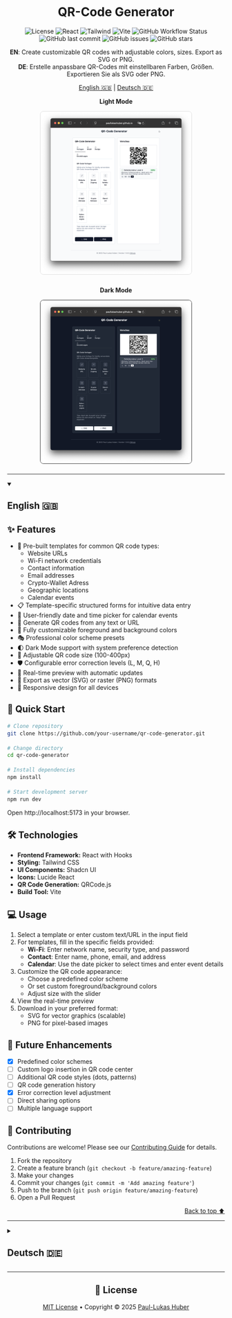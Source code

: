 <div align="center">

# QR-Code Generator

![License](https://img.shields.io/badge/license-MIT-blue.svg)
![React](https://img.shields.io/badge/React-18-61DAFB?logo=react)
![Tailwind](https://img.shields.io/badge/Tailwind-3-38B2AC?logo=tailwind-css)
![Vite](https://img.shields.io/badge/Vite-5-646CFF?logo=vite)
![GitHub Workflow Status](https://img.shields.io/github/actions/workflow/status/paullukashuber/qr-code-generator/deploy.yml?logo=github)
![GitHub last commit](https://img.shields.io/github/last-commit/paullukashuber/qr-code-generator)
![GitHub issues](https://img.shields.io/github/issues/paullukashuber/qr-code-generator)
![GitHub stars](https://img.shields.io/github/stars/paullukashuber/qr-code-generator)


**EN**: Create customizable QR codes with adjustable colors, sizes. Export as SVG or PNG.  
**DE**: Erstelle anpassbare QR-Codes mit einstellbaren Farben, Größen. Exportieren Sie als SVG oder PNG.

<div align="center">
  <a href="#-english">English 🇬🇧</a> | 
  <a href="#-deutsch">Deutsch 🇩🇪</a>
</div>
<div align="center">
  <div style="display: flex; justify-content: center; gap: 10px; margin-bottom: 20px; flex-wrap: wrap;">
    <div>
      <p><strong>Light Mode</strong></p>
      <img src="/public/images/light-mode.png" alt="QR Code Generator Light Mode" width="350px" style="border-radius: 8px; border: 1px solid #ddd;" />
    </div>
    <div>
      <p><strong>Dark Mode</strong></p>
      <img src="/public/images/dark-mode.png" alt="QR Code Generator Dark Mode" width="350px" style="border-radius: 8px; border: 1px solid #333;" />
    </div>
  </div>
</div>
</div>

---

<a id="-english"></a>
<details open>
<summary><h2>English 🇬🇧</h2></summary>

## ✨ Features

- 📝 Pre-built templates for common QR code types:
  - Website URLs
  - Wi-Fi network credentials
  - Contact information
  - Email addresses
  - Crypto-Wallet Adress
  - Geographic locations
  - Calendar events
- 📋 Template-specific structured forms for intuitive data entry
- 📅 User-friendly date and time picker for calendar events
- 📱 Generate QR codes from any text or URL
- 🎨 Fully customizable foreground and background colors
- 🎭 Professional color scheme presets
- 🌓 Dark Mode support with system preference detection
- 📏 Adjustable QR code size (100-400px)
- 🛡️ Configurable error correction levels (L, M, Q, H)
- 🔄 Real-time preview with automatic updates
- 💾 Export as vector (SVG) or raster (PNG) formats
- 📱 Responsive design for all devices

## 🚀 Quick Start

```bash
# Clone repository
git clone https://github.com/your-username/qr-code-generator.git

# Change directory
cd qr-code-generator

# Install dependencies
npm install

# Start development server
npm run dev
```

Open http://localhost:5173 in your browser.

## 🛠️ Technologies

- **Frontend Framework:** React with Hooks
- **Styling:** Tailwind CSS
- **UI Components:** Shadcn UI
- **Icons:** Lucide React
- **QR Code Generation:** QRCode.js
- **Build Tool:** Vite

## 💻 Usage

1. Select a template or enter custom text/URL in the input field
2. For templates, fill in the specific fields provided:
   - **Wi-Fi**: Enter network name, security type, and password
   - **Contact**: Enter name, phone, email, and address
   - **Calendar**: Use the date picker to select times and enter event details
3. Customize the QR code appearance:
   - Choose a predefined color scheme
   - Or set custom foreground/background colors
   - Adjust size with the slider
4. View the real-time preview
5. Download in your preferred format:
   - SVG for vector graphics (scalable)
   - PNG for pixel-based images

## 🔮 Future Enhancements

- [x] Predefined color schemes
- [ ] Custom logo insertion in QR code center
- [ ] Additional QR code styles (dots, patterns)
- [ ] QR code generation history
- [x] Error correction level adjustment
- [ ] Direct sharing options
- [ ] Multiple language support

## 🤝 Contributing

Contributions are welcome! Please see our [Contributing Guide](CONTRIBUTING.md) for details.

1. Fork the repository
2. Create a feature branch (`git checkout -b feature/amazing-feature`)
3. Make your changes
4. Commit your changes (`git commit -m 'Add amazing feature'`)
5. Push to the branch (`git push origin feature/amazing-feature`)
6. Open a Pull Request

<div align="right"><a href="#-qr-code-generator">Back to top ⬆️</a></div>
</details>

---

<a id="-deutsch"></a>
<details>
<summary><h2>Deutsch 🇩🇪</h2></summary>
## ✨ Funktionen

- 📝 Vorgefertigte Vorlagen für gängige QR-Code-Typen:
  - Website-URLs
  - Anmeldedaten für das Wi-Fi-Netzwerk
  - Kontaktinformationen
  - E-Mail-Adressen
  - Krypto-Wallet-Adresse
  - Geografische Standorte
  - Kalenderereignisse
- 📋 Vorlagenspezifische strukturierte Formulare für die intuitive Dateneingabe
- 📅 Benutzerfreundliche Datums- und Zeitauswahl für Kalenderereignisse
- 📱 Generieren von QR-Codes aus einem beliebigen Text oder einer URL
- 🎨 Vollständig anpassbare Vorder- und Hintergrundfarben
- 🎭 Professionelle Farbschema-Voreinstellungen
- 🌓 Unterstützung des dunklen Modus mit Erkennung der Systemeinstellungen
- 📏 Einstellbare QR-Code-Größe (100-400px)
- 🛡️ Konfigurierbare Fehlerkorrekturstufen (L, M, Q, H)
- 🔄 Echtzeit-Vorschau mit automatischen Updates
- 💾 Export als Vektor- (SVG) oder Rasterformat (PNG)
- 📱 Responsive Design für alle Geräte

## 🚀 Schnellstart

```bash
# Repository klonen
git clone https://github.com/dein-username/qr-code-generator.git

# Verzeichnis wechseln
cd qr-code-generator

# Abhängigkeiten installieren
npm install

# Entwicklungsserver starten
npm run dev
```

Öffne http://localhost:5173 in deinem Browser.

## 🛠️ Technologien

- **Frontend-Framework:** React mit Hooks
- **Styling:** Tailwind CSS
- **UI-Komponenten:** Shadcn UI
- **Icons:** Lucide React
- **QR-Code-Generierung:** QRCode.js
- **Build-Tool:** Vite

## 💻 Verwendung

1. Wähle eine Vorlage oder gib benutzerdefinierten Text/URL ins Eingabefeld ein
2. Bei Vorlagen fülle die spezifischen Felder aus:
   - **WLAN**: Gib Netzwerkname, Sicherheitstyp und Passwort ein
   - **Kontakt**: Gib Name, Telefon, E-Mail und Adresse ein
   - **Kalender**: Nutze die Datumsauswahl für Termine und gib Ereignisdetails ein
3. Passe das Erscheinungsbild des QR-Codes an:
   - Wähle ein vordefiniertes Farbschema
   - Oder stelle eigene Vordergrund-/Hintergrundfarben ein
   - Stelle die Größe mit dem Schieberegler ein
4. Betrachte die Echtzeit-Vorschau
5. Lade den QR-Code in deinem bevorzugten Format herunter:
   - SVG für Vektorgrafiken (skalierbar)
   - PNG für pixelbasierte Bilder

## 🔮 Zukünftige Erweiterungen

- [x] Vordefinierte Farbschemata
- Benutzerdefiniertes Logo in der Mitte des QR-Codes einfügen
- Zusätzliche QR-Code-Stile (Punkte, Muster)
- [ ] Historie der QR-Code-Erzeugung
- [x] Anpassung der Fehlerkorrekturstufe
- [ ] Direkte Freigabeoptionen
- [ ] Unterstützung mehrerer Sprachen

## 🤝 Mitwirken

Beiträge sind willkommen! Du kannst:

1. Das Repository forken
2. Einen Feature-Branch erstellen (`git checkout -b feature/tolle-funktion`)
3. Deine Änderungen committen (`git commit -m 'Füge tolle Funktion hinzu'`)
4. Zum Branch pushen (`git push origin feature/tolle-funktion`)
5. Einen Pull Request öffnen

<div align="right"><a href="#-qr-code-generator">Zurück nach oben ⬆️</a></div>
</details>

---

<div align="center">

## 📄 License

[MIT License](LICENSE) • Copyright © 2025 [Paul-Lukas Huber](https://github.com/paullukashuber)

</div>
